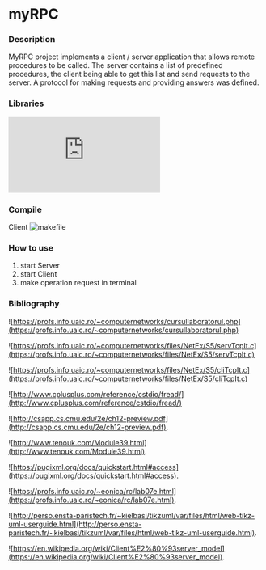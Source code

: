 # myRPC

### Description
MyRPC project implements a client / server application that allows remote procedures to be called. The server contains a list of predefined procedures, the client being able to get this list and send requests to the server. A protocol for making requests and providing answers was defined.

### Libraries
![pugixml](https://pugixml.org/docs/quickstart.html#install)

### Compile
Client ![makefile](https://github.com/ioanabirsan/myRPC/blob/master/Client/CMakeFiles/Makefile2)

### How to use
1. start Server
2. start Client
3. make operation request in terminal

### Bibliography

![https://profs.info.uaic.ro/~computernetworks/cursullaboratorul.php](https://profs.info.uaic.ro/~computernetworks/cursullaboratorul.php)

![https://profs.info.uaic.ro/~computernetworks/files/NetEx/S5/servTcpIt.c](https://profs.info.uaic.ro/~computernetworks/files/NetEx/S5/servTcpIt.c)

![https://profs.info.uaic.ro/~computernetworks/files/NetEx/S5/cliTcpIt.c](https://profs.info.uaic.ro/~computernetworks/files/NetEx/S5/cliTcpIt.c)

![http://www.cplusplus.com/reference/cstdio/fread/](http://www.cplusplus.com/reference/cstdio/fread/)

![http://csapp.cs.cmu.edu/2e/ch12-preview.pdf](http://csapp.cs.cmu.edu/2e/ch12-preview.pdf).

![http://www.tenouk.com/Module39.html](http://www.tenouk.com/Module39.html).

![https://pugixml.org/docs/quickstart.html#access](https://pugixml.org/docs/quickstart.html#access).

![https://profs.info.uaic.ro/~eonica/rc/lab07e.html](https://profs.info.uaic.ro/~eonica/rc/lab07e.html).

![http://perso.ensta-paristech.fr/~kielbasi/tikzuml/var/files/html/web-tikz-uml-userguide.html](http://perso.ensta-paristech.fr/~kielbasi/tikzuml/var/files/html/web-tikz-uml-userguide.html).

![https://en.wikipedia.org/wiki/Client%E2%80%93server_model](https://en.wikipedia.org/wiki/Client%E2%80%93server_model).

